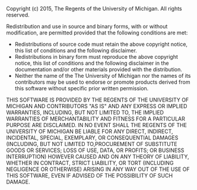 Copyright (c) 2015, The Regents of the University of Michigan.
All rights reserved.

Redistribution and use in source and binary forms, with or without
modification, are permitted provided that the following conditions are
met:

* Redistributions of source code must retain the above copyright
  notice, this list of conditions and the following disclaimer.
* Redistributions in binary form must reproduce the above copyright
  notice, this list of conditions and the following disclaimer in the
  documentation and/or other materials provided with the distribution.
* Neither the name of the The University of Michigan nor the
  names of its contributors may be used to endorse or promote products
  derived from this software without specific prior written permission.

THIS SOFTWARE IS PROVIDED BY THE REGENTS OF THE UNIVERSITY OF MICHIGAN AND
CONTRIBUTORS "AS IS" AND ANY EXPRESS OR IMPLIED WARRANTIES, INCLUDING, BUT
NOT LIMITED TO, THE IMPLIED WARRANTIES OF MERCHANTABILITY AND FITNESS FOR
A PARTICULAR PURPOSE ARE DISCLAIMED. IN NO EVENT SHALL THE REGENTS OF THE
UNIVERSITY OF MICHIGAN BE LIABLE FOR ANY DIRECT, INDIRECT, INCIDENTAL,
SPECIAL, EXEMPLARY, OR CONSEQUENTIAL DAMAGES (INCLUDING, BUT NOT LIMITED
TO,PROCUREMENT OF SUBSTITUTE GOODS OR SERVICES; LOSS OF USE, DATA, OR
PROFITS; OR BUSINESS INTERRUPTION) HOWEVER CAUSED AND ON ANY THEORY OF
LIABILITY, WHETHER IN CONTRACT, STRICT LIABILITY, OR TORT (INCLUDING
NEGLIGENCE OR OTHERWISE) ARISING IN ANY WAY OUT OF THE USE OF THIS SOFTWARE,
EVEN IF ADVISED OF THE POSSIBILITY OF SUCH DAMAGE.
